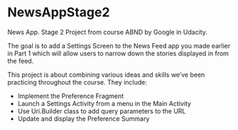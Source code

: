 # NewsAppStage2
News App. Stage 2 Project from course ABND by Google in Udacity. 

The goal is to add a Settings Screen to the News Feed app you made earlier in Part 1 which will allow users to narrow down the stories displayed in from the feed.

This project is about combining various ideas and skills we’ve been practicing throughout the course. They include:

- Implement the Preference Fragment
- Launch a Settings Activity from a menu in the Main Activity
- Use Uri.Builder class to add query parameters to the URL
- Update and display the Preference Summary
